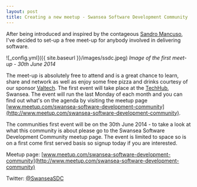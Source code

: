 ```yaml
---
layout: post
title: Creating a new meetup - Swansea Software Development Community
---
```


After being introduced and inspired by the contageous [Sandro Mancuso](https://codurance.com/blog/author/sandro-mancuso/), I've decided to set-up a free meet-up for anybody involved in delivering software.

![_config.yml]({{ site.baseurl }}/images/ssdc.jpeg)
*Image of the first meet-up - 30th June 2014*

The meet-up is absolutely free to attend and is a great chance to learn, share and network as well as enjoy some free pizza and drinks courtesy of our sponsor [Valtech](http://valtech.com). The first event will take place at the [TechHub](https://swansea.techhub.com/), Swansea. The event will run the last Monday of each month and you can find out what's on the agenda by visiting the meetup page [www.meetup.com/swansea-software-development-community](http://www.meetup.com/swansea-software-development-community).

The communities first event will be on the 30th June 2014 - to take a look at what this community is about please go to the Swansea Software Development Community meetup page. The event is limited to space so is on a first come first served basis so signup today if you are interested.

Meetup page: [www.meetup.com/swansea-software-development-community](http://www.meetup.com/swansea-software-development-community)

Twitter: [@SwanseaSDC](http://twitter.com/SwanseaSDC)
